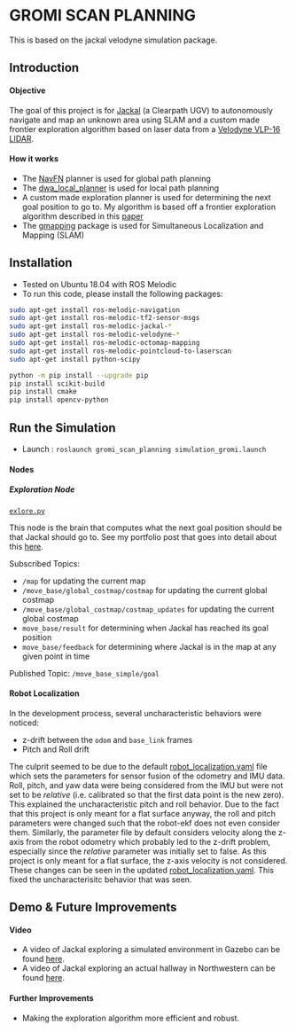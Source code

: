 # GROMI SCAN PLANNING
This is based on the jackal velodyne simulation package.

## Introduction
####  Objective
The goal of this project is for [Jackal](https://www.clearpathrobotics.com/jackal-small-unmanned-ground-vehicle/) (a Clearpath UGV) to autonomously navigate and map an unknown area using SLAM and a custom made frontier exploration algorithm based on laser data from a [Velodyne VLP-16 LIDAR](http://velodynelidar.com/vlp-16.html).

#### How it works
- The  [NavFN](http://wiki.ros.org/navfn?distro=indigo) planner is used for global path planning
- The [dwa_local_planner](http://wiki.ros.org/dwa_local_planner) is used for local path planning
- A custom made exploration planner is used for determining the next goal position to go to. My algorithm is based off a frontier exploration algorithm described in this [paper](https://www.cs.cmu.edu/~motionplanning/papers/sbp_papers/integrated1/yamauchi_frontiers.pdf)
- The [gmapping](http://wiki.ros.org/gmapping?distro=indigo) package is used for Simultaneous Localization and Mapping (SLAM)

## Installation
- Tested on Ubuntu 18.04 with ROS Melodic
- To run this code, please install the following packages:
```bash
sudo apt-get install ros-melodic-navigation
sudo apt-get install ros-melodic-tf2-sensor-msgs
sudo apt-get install ros-melodic-jackal-*
sudo apt-get install ros-melodic-velodyne-*
sudo apt-get install ros-melodic-octomap-mapping 
sudo apt-get install ros-melodic-pointcloud-to-laserscan
sudo apt-get install python-scipy

python -m pip install --upgrade pip
pip install scikit-build
pip install cmake
pip install opencv-python
```

## Run the Simulation
- Launch : `roslaunch gromi_scan_planning simulation_gromi.launch`

#### Nodes
##### Exploration Node
[`exlore.py`](src/explore.py)

This node is the brain that computes what the next goal position should be that Jackal should go to. See my portfolio post that goes into detail about this [here](https://mechwiz.github.io/Portfolio/).

Subscribed Topics:
- `/map` for updating the current map
- `/move_base/global_costmap/costmap` for updating the current global costmap
- `/move_base/global_costmap/costmap_updates` for updating the current global costmap
- `move_base/result` for determining when Jackal has reached its goal position
- `move_base/feedback` for determining where Jackal is in the map at any given point in time

Published Topic: `/move_base_simple/goal`

#### Robot Localization
In the development process, several uncharacteristic behaviors were noticed:
- z-drift between the `odom` and `base_link` frames
- Pitch and Roll drift

The culprit seemed to be due to the default [robot_localization.yaml](https://github.com/jackal/jackal/blob/kinetic-devel/jackal_control/config/robot_localization.yaml) file which sets the parameters for sensor fusion of the odometry and IMU data. Roll, pitch, and yaw data were being considered from the IMU but were not set to be _relative_ (i.e. calibrated so that the first data point is the new zero). This explained the uncharacteristic pitch and roll behavior. Due to the fact that this project is only meant for a flat surface anyway, the roll and pitch parameters were changed such that the robot-ekf does not even consider them. Similarly, the parameter file by default considers velocity along the z-axis from the robot odometry which probably led to the z-drift problem, especially since the _relative_ parameter was initially set to false. As this project is only meant for a flat surface, the z-axis velocity is not considered. These changes can be seen in the updated [robot_localization.yaml](params/robot_localization.yaml). This fixed the uncharacterisitc behavior that was seen.

## Demo & Future Improvements
#### Video
- A video of Jackal exploring a simulated environment in Gazebo can be found [here](https://www.youtube.com/watch?v=x4oIJKmgQMc).
- A video of Jackal exploring an actual hallway in Northwestern can be found [here](https://www.youtube.com/watch?v=8slMv4ZIi4U).
#### Further Improvements
- Making the exploration algorithm more efficient and robust.
